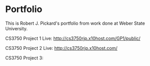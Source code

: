 # Portfolio
This is Robert J. Pickard's portfolio from work done at Weber State University.

CS3750 Project 1 Live: http://cs3750rjp.x10host.com/GP1/public/

CS3750 Project 2 Live: http://cs3750rjp.x10host.com/

CS3750 Project 3:
